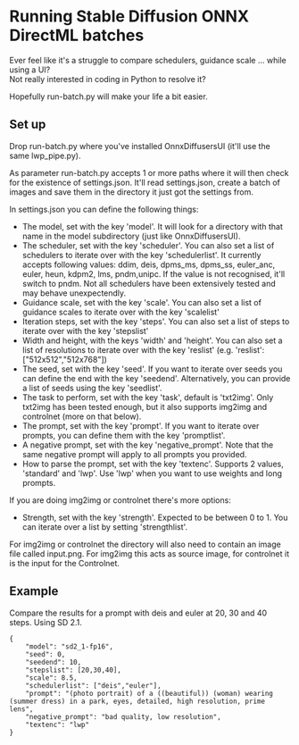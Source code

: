 # Running Stable Diffusion ONNX DirectML batches

Ever feel like it's a struggle to compare schedulers, guidance scale ... while using a UI?  
Not really interested in coding in Python to resolve it?

Hopefully run-batch.py will make your life a bit easier.

## Set up
Drop run-batch.py where you've installed OnnxDiffusersUI (it'll use the same lwp_pipe.py).

As parameter run-batch.py accepts 1 or more paths where it will then check for the existence of settings.json.
It'll read settings.json, create a batch of images and save them in the directory it just got the settings from.

In settings.json you can define the following things:
- The model, set with the key 'model'. It will look for a directory with that name in the model subdirectory (just like OnnxDiffusersUI).
- The scheduler, set with the key 'scheduler'. You can also set a list of schedulers to iterate over with the key 'schedulerlist'.
It currently accepts following values: ddim, deis, dpms_ms, dpms_ss, euler_anc, euler, heun, kdpm2, lms, pndm,unipc.
If the value is not recognised, it'll switch to pndm. Not all schedulers have been extensively tested and may behave unexpectendly.
- Guidance scale, set with the key 'scale'. You can also set a list of guidance scales to iterate over with the key 'scalelist'
- Iteration steps, set with the key 'steps'. You can also set a list of steps to iterate over with the key 'stepslist'
- Width and height, with the keys 'width' and 'height'. You can also set a list of resolutions to iterate over with the key 'reslist' (e.g. 'reslist': ["512x512","512x768"])
- The seed, set with the key 'seed'. If you want to iterate over seeds you can define the end with the key 'seedend'.
Alternatively, you can provide a list of seeds using the key 'seedlist'.
- The task to perform, set with the key 'task', default is 'txt2img'. Only txt2img has been tested enough, but it also supports img2img and controlnet (more on that below).
- The prompt, set with the key 'prompt'. If you want to iterate over prompts, you can define them with the key 'promptlist'.
- A negative prompt, set with the key 'negative_prompt'. Note that the same negative prompt will apply to all prompts you provided.
- How to parse the prompt, set with the key 'textenc'. Supports 2 values, 'standard' and 'lwp'. Use 'lwp' when you want to use weights and long prompts.

If you are doing img2img or controlnet there's more options:
- Strength, set with the key 'strength'. Expected to be between 0 to 1. You can iterate over a list by setting 'strengthlist'.

For img2img or controlnet the directory will also need to contain an image file called input.png. For img2img this acts as source image, for controlnet it is the input for the Controlnet.

## Example

Compare the results for a prompt with deis and euler at 20, 30 and 40 steps. Using SD 2.1.

```
{
	"model": "sd2_1-fp16",
	"seed": 0,
	"seedend": 10,
	"stepslist": [20,30,40],
	"scale": 8.5,
	"schedulerlist": ["deis","euler"],
	"prompt": "(photo portrait) of a ((beautiful)) (woman) wearing (summer dress) in a park, eyes, detailed, high resolution, prime lens",
	"negative_prompt": "bad quality, low resolution",
	"textenc": "lwp"
}
```
